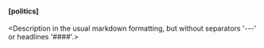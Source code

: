 #### <Name of Entry>[politics]

<Description in the usual markdown formatting, but without separators '---' or headlines '####'.>

